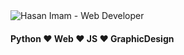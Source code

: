 <img src="https://raw.githubusercontent.com/halfrost/halfrost/master/icons/header_.png" alt="Hasan Imam - Web Developer">

<h4>Python ❤️ Web ❤️ JS ❤️ GraphicDesign</h4>
<!---
codeIntrovert/codeIntrovert is a ✨ special ✨ repository because its `README.md` (this file) appears on your GitHub profile.
You can click the Preview link to take a look at your changes.
--->
